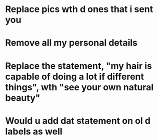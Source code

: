 # Replace pics wth d ones that i sent you
# Remove all my personal details
# Replace the statement, "my hair is capable of doing a lot if different things", wth "see your own natural beauty"
# Would u add dat  statement on ol d labels as well